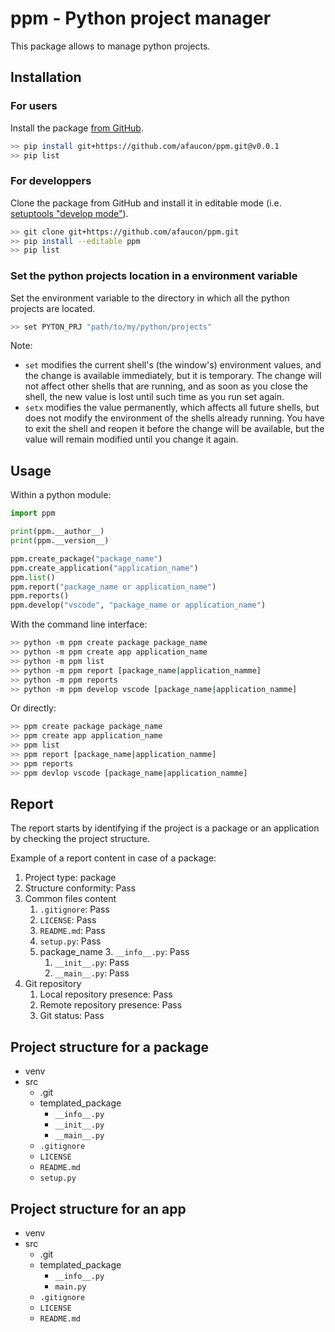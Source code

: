 # ppm - Python project manager

This package allows to manage python projects.

## Installation

### For users

Install the package [from GitHub](https://pip.pypa.io/en/stable/reference/pip_install/#git).

```bash
>> pip install git+https://github.com/afaucon/ppm.git@v0.0.1
>> pip list
```

### For developpers

Clone the package from GitHub and install it in editable mode (i.e. [setuptools "develop mode"](https://setuptools.readthedocs.io/en/latest/setuptools.html#development-mode)).

```bash
>> git clone git+https://github.com/afaucon/ppm.git
>> pip install --editable ppm
>> pip list
```

### Set the python projects location in a environment variable

Set the environment variable to the directory in which all the python projects are located.

```bash
>> set PYTON_PRJ "path/to/my/python/projects"
```

Note:

- `set` modifies the current shell's (the window's) environment values, and the change is available
immediately, but it is temporary. The change will not affect other shells that are running, and as soon as
you close the shell, the new value is lost until such time as you run set again.
- `setx` modifies the value permanently, which affects all future shells, but does not modify the
environment of the shells already running. You have to exit the shell and reopen it before the change will
be available, but the value will remain modified until you change it again.

## Usage

Within a python module:

```python
import ppm

print(ppm.__author__)
print(ppm.__version__)

ppm.create_package("package_name")
ppm.create_application("application_name")
ppm.list()
ppm.report("package_name or application_name")
ppm.reports()
ppm.develop("vscode", "package_name or application_name")
```

With the command line interface:

```bash
>> python -m ppm create package package_name
>> python -m ppm create app application_name
>> python -m ppm list
>> python -m ppm report [package_name|application_namme]
>> python -m ppm reports
>> python -m ppm develop vscode [package_name|application_namme]
```

Or directly:

```bash
>> ppm create package package_name
>> ppm create app application_name
>> ppm list
>> ppm report [package_name|application_namme]
>> ppm reports
>> ppm devlop vscode [package_name|application_namme]
```

## Report

The report starts by identifying if the project is a package or an application by checking the project structure.

Example of a report content in case of a package:

1. Project type: package
2. Structure conformity: Pass
3. Common files content
   1. `.gitignore`: Pass
   2. `LICENSE`: Pass
   3. `README.md`: Pass
   4. `setup.py`: Pass
   5. package_name
      3. `__info__.py`: Pass
      1. `__init__.py`: Pass
      2. `__main__.py`: Pass
4. Git repository
   1. Local repository presence: Pass
   2. Remote repository presence: Pass
   3. Git status: Pass

## Project structure for a package

- venv
- src
  - .git
  - templated_package
    - `__info__.py`
    - `__init__.py`
    - `__main__.py`
  - `.gitignore`
  - `LICENSE`
  - `README.md`
  - `setup.py`

## Project structure for an app

- venv
- src
  - .git
  - templated_package
    - `__info__.py`
    - `main.py`
  - `.gitignore`
  - `LICENSE`
  - `README.md`
